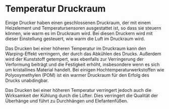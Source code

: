Temperatur Druckraum
====
Einige Drucker haben einen geschlossenen Druckraum, der mit einem Heizelement und Temperatursensoren ausgestattet ist, so dass sie steuern können, wie warm es im Druckraum wird. Bei diesen Druckern wird mit dieser Einstellung gesteuert, wie warm die Luft im Druckraum wird.

Das Drucken bei einer höheren Temperatur im Druckraum kann den Warping-Effekt verringern, der durch das Abkühlen des Drucks. Außerdem wird der Kunststoff getempert, was ebenfalls zur Verringerung der Verformung beiträgt und die Festigkeit erhöht, insbesondere wenn es sich um kristallines Material handelt. Bei einigen Hochtemperaturwerkstoffen wie Polyoxymethylen (POM) ist ein warmer Druckraum für den Erfolg des Drucks unabdingbar.

Das Drucken bei einer höheren Temperatur verringert jedoch auch die Wirksamkeit der Kühlung durch die Lüfter. Dies verringert die Qualität der Überhänge und führt zu Durchhängen und Elefantenfüßen.